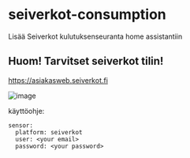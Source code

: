 # seiverkot-consumption
Lisää Seiverkot kulutuksenseuranta home assistantiin


## Huom! Tarvitset seiverkot tilin!
https://asiakasweb.seiverkot.fi


![image](https://user-images.githubusercontent.com/23665282/201277935-b2ff3da4-c578-4003-8301-5e64e0d37a93.png)


käyttöohje:
```
sensor:
  platform: seiverkot
  user: <your email>
  password: <your password>
```
